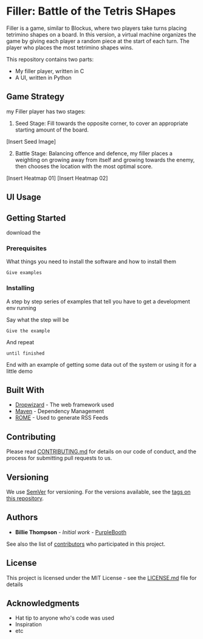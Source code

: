 # Filler: Battle of the Tetris SHapes

Filler is a game, similar to Blockus, where two players take turns placing tetrimino shapes on a board. In this version, a virtual machine organizes the game by giving each player a random piece at the start of each turn. The player who places the most tetrimino shapes wins.

This repository contains two parts:
- My filler player, written in C
- A UI, written in Python

## Game Strategy

my Filler player has two stages:

1) Seed Stage: Fill towards the opposite corner, to cover an appropriate starting amount of the board.

[Insert Seed Image]

2) Battle Stage: Balancing offence and defence, my filler places a weighting on growing away from itself and growing towards the enemy, then chooses the location with the most optimal score.

[Insert Heatmap 01]
[Insert Heatmap 02]

## UI Usage

## Getting Started

download the 

### Prerequisites

What things you need to install the software and how to install them

```
Give examples
```

### Installing

A step by step series of examples that tell you have to get a development env running

Say what the step will be

```
Give the example
```

And repeat

```
until finished
```

End with an example of getting some data out of the system or using it for a little demo

## Built With

* [Dropwizard](http://www.dropwizard.io/1.0.2/docs/) - The web framework used
* [Maven](https://maven.apache.org/) - Dependency Management
* [ROME](https://rometools.github.io/rome/) - Used to generate RSS Feeds

## Contributing

Please read [CONTRIBUTING.md](https://gist.github.com/PurpleBooth/b24679402957c63ec426) for details on our code of conduct, and the process for submitting pull requests to us.

## Versioning

We use [SemVer](http://semver.org/) for versioning. For the versions available, see the [tags on this repository](https://github.com/your/project/tags). 

## Authors

* **Billie Thompson** - *Initial work* - [PurpleBooth](https://github.com/PurpleBooth)

See also the list of [contributors](https://github.com/your/project/contributors) who participated in this project.

## License

This project is licensed under the MIT License - see the [LICENSE.md](LICENSE.md) file for details

## Acknowledgments

* Hat tip to anyone who's code was used
* Inspiration
* etc

